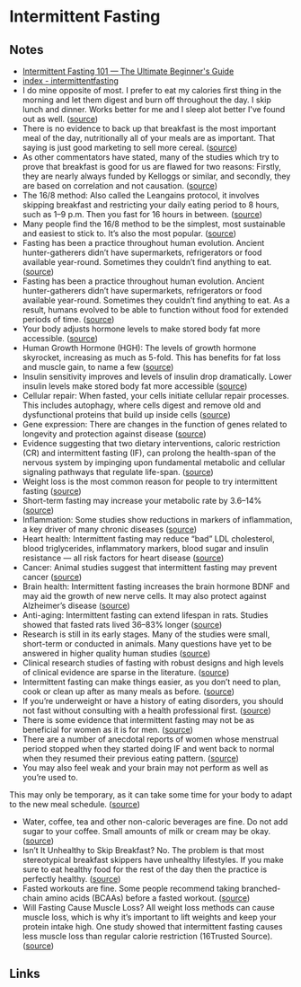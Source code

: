# Intermittent Fasting

## Notes

- [Intermittent Fasting 101 — The Ultimate Beginner's Guide](https://www.healthline.com/nutrition/intermittent-fasting-guide)
- [index - intermittentfasting](https://www.reddit.com/r/intermittentfasting/wiki/index/)
- I do mine opposite of most. I prefer to eat my calories first thing in the morning and let them digest and burn off throughout the day. I skip lunch and dinner. Works better for me and I sleep alot better I've found out as well. ([source](https://www.reddit.com/r/intermittentfasting/comments/koqved/for_168_is_skipping_breakfast_a_requirement_or_is/#:~:text=I%20do%20mine%20opposite%20of%20most.%20I%20prefer%20to%20eat%20my%20calories%20first%20thing%20in%20the%20morning%20and%20let%20them%20digest%20and%20burn%20off%20throughout%20the%20day.%20I%20skip%20lunch%20and%20dinner.%20Works%20better%20for%20me%20and%20I%20sleep%20alot%20better%20I've%20found%20out%20as%20well.))
- There is no evidence to back up that breakfast is the most important meal of the day, nutritionally all of your meals are as important. That saying is just good marketing to sell more cereal. ([source](https://www.reddit.com/r/explainlikeimfive/comments/5zby7f/eli5_why_is_breakfast_the_most_important_meal_of/#:~:text=There%20is%20no%20evidence%20to%20back%20up%20that%20breakfast%20is%20the%20most%20important%20meal%20of%20the%20day%2C%20nutritionally%20all%20of%20your%20meals%20are%20as%20important.%20That%20saying%20is%20just%20good%20marketing%20to%20sell%20more%20cereal.))
- As other commentators have stated, many of the studies which try to prove that breakfast is good for us are flawed for two reasons: Firstly, they are nearly always funded by Kelloggs or similar, and secondly, they are based on correlation and not causation. ([source](https://www.reddit.com/r/explainlikeimfive/comments/5zby7f/eli5_why_is_breakfast_the_most_important_meal_of/#:~:text=As%20other%20commentators%20have%20stated%2C%20many%20of%20the%20studies%20which%20try%20to%20prove%20that%20breakfast%20is%20good%20for%20us%20are%20flawed%20for%20two%20reasons%3A%20Firstly%2C%20they%20are%20nearly%20always%20funded%20by%20Kelloggs%20or%20similar%2C%20and%20secondly%2C%20they%20are%20based%20on%20correlation%20and%20not%20causation.))
- The 16/8 method: Also called the Leangains protocol, it involves skipping breakfast and restricting your daily eating period to 8 hours, such as 1–9 p.m. Then you fast for 16 hours in between. ([source](https://www.healthline.com/nutrition/intermittent-fasting-guide#:~:text=The%2016%2F8%20method%3A%20Also%20called%20the%20Leangains%20protocol%2C%20it%20involves%20skipping%20breakfast%20and%20restricting%20your%20daily%20eating%20period%20to%208%20hours%2C%20such%20as%201%E2%80%939%20p.m.%20Then%20you%20fast%20for%2016%20hours%20in%20between.))
- Many people find the 16/8 method to be the simplest, most sustainable and easiest to stick to. It’s also the most popular. ([source](https://www.healthline.com/nutrition/intermittent-fasting-guide#:~:text=Many%20people%20find%20the%2016%2F8%20method%20to%20be%20the%20simplest%2C%20most%20sustainable%20and%20easiest%20to%20stick%20to.%20It%E2%80%99s%20also%20the%20most%20popular.))
- Fasting has been a practice throughout human evolution. Ancient hunter-gatherers didn’t have supermarkets, refrigerators or food available year-round. Sometimes they couldn’t find anything to eat. ([source](https://www.healthline.com/nutrition/intermittent-fasting-guide#:~:text=Fasting%20has%20been%20a%20practice%20throughout%20human%20evolution.%20Ancient%20hunter-gatherers%20didn%E2%80%99t%20have%20supermarkets%2C%20refrigerators%20or%20food%20available%20year-round.%20Sometimes%20they%20couldn%E2%80%99t%20find%20anything%20to%20eat.))
- Fasting has been a practice throughout human evolution. Ancient hunter-gatherers didn’t have supermarkets, refrigerators or food available year-round. Sometimes they couldn’t find anything to eat. As a result, humans evolved to be able to function without food for extended periods of time. ([source](https://www.healthline.com/nutrition/intermittent-fasting-guide#:~:text=Fasting%20has%20been%20a%20practice%20throughout%20human%20evolution.%20Ancient%20hunter-gatherers%20didn%E2%80%99t%20have%20supermarkets%2C%20refrigerators%20or%20food%20available%20year-round.%20Sometimes%20they%20couldn%E2%80%99t%20find%20anything%20to%20eat.%0D%0DAs%20a%20result%2C%20humans%20evolved%20to%20be%20able%20to%20function%20without%20food%20for%20extended%20periods%20of%20time.))
- Your body adjusts hormone levels to make stored body fat more accessible. ([source](https://www.healthline.com/nutrition/intermittent-fasting-guide#:~:text=your%20body%20adjusts%20hormone%20levels%20to%20make%20stored%20body%20fat%20more%20accessible.))
- Human Growth Hormone (HGH): The levels of growth hormone skyrocket, increasing as much as 5-fold. This has benefits for fat loss and muscle gain, to name a few ([source](https://www.healthline.com/nutrition/intermittent-fasting-guide#:~:text=Human%20Growth%20Hormone%20(HGH)%3A%20The%20levels%20of%20growth%20hormone%20skyrocket%2C%20increasing%20as%20much%20as%205-fold.%20This%20has%20benefits%20for%20fat%20loss%20and%20muscle%20gain%2C%20to%20name%20a%20few))
- Insulin sensitivity improves and levels of insulin drop dramatically. Lower insulin levels make stored body fat more accessible ([source](https://www.healthline.com/nutrition/intermittent-fasting-guide#:~:text=Insulin%20sensitivity%20improves%20and%20levels%20of%20insulin%20drop%20dramatically.%20Lower%20insulin%20levels%20make%20stored%20body%20fat%20more%20accessible))
- Cellular repair: When fasted, your cells initiate cellular repair processes. This includes autophagy, where cells digest and remove old and dysfunctional proteins that build up inside cells ([source](https://www.healthline.com/nutrition/intermittent-fasting-guide#:~:text=Cellular%20repair%3A%20When%20fasted%2C%20your%20cells%20initiate%20cellular%20repair%20processes.%20This%20includes%20autophagy%2C%20where%20cells%20digest%20and%20remove%20old%20and%20dysfunctional%20proteins%20that%20build%20up%20inside%20cells))
- Gene expression: There are changes in the function of genes related to longevity and protection against disease ([source](https://www.healthline.com/nutrition/intermittent-fasting-guide#:~:text=Gene%20expression%3A%20There%20are%20changes%20in%20the%20function%20of%20genes%20related%20to%20longevity%20and%20protection%20against%20disease))
- Evidence suggesting that two dietary interventions, caloric restriction (CR) and intermittent fasting (IF), can prolong the health-span of the nervous system by impinging upon fundamental metabolic and cellular signaling pathways that regulate life-span. ([source](https://www.ncbi.nlm.nih.gov/pmc/articles/PMC2622429/#:~:text=evidence%20suggesting%20that%20two%20dietary%20interventions%2C%20caloric%20restriction%20(CR)%20and%20intermittent%20fasting%20(IF)%2C%20can%20prolong%20the%20health-span%20of%20the%20nervous%20system%20by%20impinging%20upon%20fundamental%20metabolic%20and%20cellular%20signaling%20pathways%20that%20regulate%20life-span.))
- Weight loss is the most common reason for people to try intermittent fasting ([source](https://www.healthline.com/nutrition/intermittent-fasting-guide#:~:text=Weight%20loss%20is%20the%20most%20common%20reason%20for%20people%20to%20try%20intermittent%20fasting))
- Short-term fasting may increase your metabolic rate by 3.6–14% ([source](https://www.healthline.com/nutrition/intermittent-fasting-guide#:~:text=short-term%20fasting%20may%20increase%20your%20metabolic%20rate%20by%203.6%E2%80%9314%25))
- Inflammation: Some studies show reductions in markers of inflammation, a key driver of many chronic diseases ([source](https://www.healthline.com/nutrition/intermittent-fasting-guide#:~:text=Inflammation%3A%20Some%20studies%20show%20reductions%20in%20markers%20of%20inflammation%2C%20a%20key%20driver%20of%20many%20chronic%20diseases))
- Heart health: Intermittent fasting may reduce “bad” LDL cholesterol, blood triglycerides, inflammatory markers, blood sugar and insulin resistance — all risk factors for heart disease ([source](https://www.healthline.com/nutrition/intermittent-fasting-guide#:~:text=Heart%20health%3A%20Intermittent%20fasting%20may%20reduce%20%E2%80%9Cbad%E2%80%9D%20LDL%20cholesterol%2C%20blood%20triglycerides%2C%20inflammatory%20markers%2C%20blood%20sugar%20and%20insulin%20resistance%20%E2%80%94%20all%20risk%20factors%20for%20heart%20disease))
- Cancer: Animal studies suggest that intermittent fasting may prevent cancer ([source](https://www.healthline.com/nutrition/intermittent-fasting-guide#:~:text=Cancer%3A%20Animal%20studies%20suggest%20that%20intermittent%20fasting%20may%20prevent%20cancer))
- Brain health: Intermittent fasting increases the brain hormone BDNF and may aid the growth of new nerve cells. It may also protect against Alzheimer’s disease ([source](https://www.healthline.com/nutrition/intermittent-fasting-guide#:~:text=Brain%20health%3A%20Intermittent%20fasting%20increases%20the%20brain%20hormone%20BDNF%20and%20may%20aid%20the%20growth%20of%20new%20nerve%20cells.%20It%20may%20also%20protect%20against%20Alzheimer%E2%80%99s%20disease))
- Anti-aging: Intermittent fasting can extend lifespan in rats. Studies showed that fasted rats lived 36–83% longer ([source](https://www.healthline.com/nutrition/intermittent-fasting-guide#:~:text=Anti-aging%3A%20Intermittent%20fasting%20can%20extend%20lifespan%20in%20rats.%20Studies%20showed%20that%20fasted%20rats%20lived%2036%E2%80%9383%25%20longer))
- Research is still in its early stages. Many of the studies were small, short-term or conducted in animals. Many questions have yet to be answered in higher quality human studies ([source](https://www.healthline.com/nutrition/intermittent-fasting-guide#:~:text=research%20is%20still%20in%20its%20early%20stages.%20Many%20of%20the%20studies%20were%20small%2C%20short-term%20or%20conducted%20in%20animals.%20Many%20questions%20have%20yet%20to%20be%20answered%20in%20higher%20quality%20human%20studies))
- Clinical research studies of fasting with robust designs and high levels of clinical evidence are sparse in the literature. ([source](https://pubmed.ncbi.nlm.nih.gov/26135345/#:~:text=Clinical%20research%20studies%20of%20fasting%20with%20robust%20designs%20and%20high%20levels%20of%20clinical%20evidence%20are%20sparse%20in%20the%20literature.))
- Intermittent fasting can make things easier, as you don’t need to plan, cook or clean up after as many meals as before. ([source](https://www.healthline.com/nutrition/intermittent-fasting-guide#:~:text=Intermittent%20fasting%20can%20make%20things%20easier%2C%20as%20you%20don%E2%80%99t%20need%20to%20plan%2C%20cook%20or%20clean%20up%20after%20as%20many%20meals%20as%20before.))
- If you’re underweight or have a history of eating disorders, you should not fast without consulting with a health professional first. ([source](https://www.healthline.com/nutrition/intermittent-fasting-guide#:~:text=If%20you%E2%80%99re%20underweight%20or%20have%20a%20history%20of%20eating%20disorders%2C%20you%20should%20not%20fast%20without%20consulting%20with%20a%20health%20professional%20first.))
- There is some evidence that intermittent fasting may not be as beneficial for women as it is for men. ([source](https://www.healthline.com/nutrition/intermittent-fasting-guide#:~:text=There%20is%20some%20evidence%20that%20intermittent%20fasting%20may%20not%20be%20as%20beneficial%20for%20women%20as%20it%20is%20for%20men.))
- There are a number of anecdotal reports of women whose menstrual period stopped when they started doing IF and went back to normal when they resumed their previous eating pattern. ([source](https://www.healthline.com/nutrition/intermittent-fasting-guide#:~:text=There%20are%20a%20number%20of%20anecdotal%20reports%20of%20women%20whose%20menstrual%20period%20stopped%20when%20they%20started%20doing%20IF%20and%20went%20back%20to%20normal%20when%20they%20resumed%20their%20previous%20eating%20pattern.))
- You may also feel weak and your brain may not perform as well as you’re used to.

This may only be temporary, as it can take some time for your body to adapt to the new meal schedule. ([source](https://www.healthline.com/nutrition/intermittent-fasting-guide#:~:text=You%20may%20also%20feel%20weak%20and%20your%20brain%20may%20not%20perform%20as%20well%20as%20you%E2%80%99re%20used%20to.%0D%0DThis%20may%20only%20be%20temporary%2C%20as%20it%20can%20take%20some%20time%20for%20your%20body%20to%20adapt%20to%20the%20new%20meal%20schedule.))
- Water, coffee, tea and other non-caloric beverages are fine. Do not add sugar to your coffee. Small amounts of milk or cream may be okay. ([source](https://www.healthline.com/nutrition/intermittent-fasting-guide#:~:text=Water%2C%20coffee%2C%20tea%20and%20other%20non-caloric%20beverages%20are%20fine.%20Do%20not%20add%20sugar%20to%20your%20coffee.%20Small%20amounts%20of%20milk%20or%20cream%20may%20be%20okay.))
- Isn’t It Unhealthy to Skip Breakfast?
No. The problem is that most stereotypical breakfast skippers have unhealthy lifestyles. If you make sure to eat healthy food for the rest of the day then the practice is perfectly healthy. ([source](https://www.healthline.com/nutrition/intermittent-fasting-guide#:~:text=Isn%E2%80%99t%20It%20Unhealthy%20to%20Skip%20Breakfast%3F%0DNo.%20The%20problem%20is%20that%20most%20stereotypical%20breakfast%20skippers%20have%20unhealthy%20lifestyles.%20If%20you%20make%20sure%20to%20eat%20healthy%20food%20for%20the%20rest%20of%20the%20day%20then%20the%20practice%20is%20perfectly%20healthy.))
- Fasted workouts are fine. Some people recommend taking branched-chain amino acids (BCAAs) before a fasted workout. ([source](https://www.healthline.com/nutrition/intermittent-fasting-guide#:~:text=fasted%20workouts%20are%20fine.%20Some%20people%20recommend%20taking%20branched-chain%20amino%20acids%20(BCAAs)%20before%20a%20fasted%20workout.))
- Will Fasting Cause Muscle Loss?
All weight loss methods can cause muscle loss, which is why it’s important to lift weights and keep your protein intake high. One study showed that intermittent fasting causes less muscle loss than regular calorie restriction (16Trusted Source). ([source](https://www.healthline.com/nutrition/intermittent-fasting-guide#:~:text=Will%20Fasting%20Cause%20Muscle%20Loss%3F%0DAll%20weight%20loss%20methods%20can%20cause%20muscle%20loss%2C%20which%20is%20why%20it%E2%80%99s%20important%20to%20lift%20weights%20and%20keep%20your%20protein%20intake%20high.%20One%20study%20showed%20that%20intermittent%20fasting%20causes%20less%20muscle%20loss%20than%20regular%20calorie%20restriction%20(16Trusted%20Source).))
## Links
